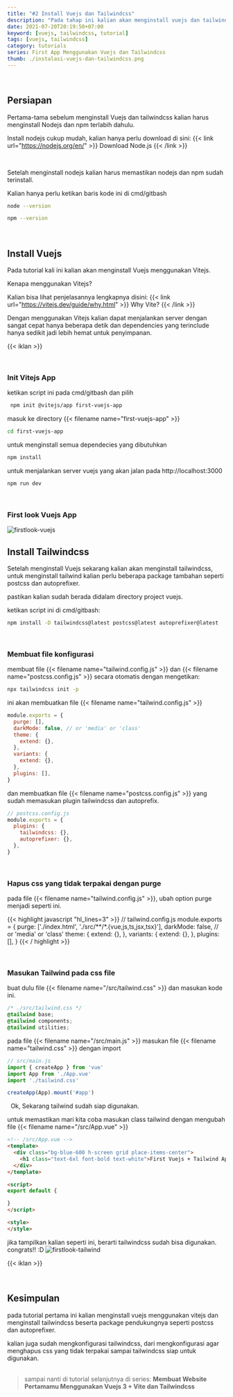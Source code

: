```yaml
---
title: "#2 Install Vuejs dan Tailwindcss"
description: "Pada tahap ini kalian akan menginstall vuejs dan tailwindcss dengan melakukan setup keseluruhan stuff stuff sampai website dapat ditampilkan."
date: 2021-07-20T20:19:50+07:00
keyword: [vuejs, tailwindcss, tutorial]
tags: [vuejs, tailwindcss]
category: tutorials
series: First App Menggunakan Vuejs dan Tailwindcss
thumb: ./instalasi-vuejs-dan-tailwindcss.png
---
```


<br/>

## Persiapan
Pertama-tama sebelum menginstall Vuejs dan tailwindcss kalian harus menginstall Nodejs dan npm terlabih dahulu.

Install nodejs cukup mudah, kalian hanya perlu download di sini:
{{< link url="https://nodejs.org/en/" >}}
  Download Node.js
{{< /link >}}

&nbsp;

Setelah menginstall nodejs kalian harus memastikan nodejs dan npm sudah terinstall.

Kalian hanya perlu ketikan baris kode ini di cmd/gitbash
```bash
node --version
```
```bash
npm --version
```

&nbsp;

## Install Vuejs

Pada tutorial kali ini kalian akan menginstall Vuejs menggunakan Vitejs.

Kenapa menggunakan Vitejs?

Kalian bisa lihat penjelasannya lengkapnya disini:
{{< link url="https://vitejs.dev/guide/why.html" >}}
  Why Vite?
{{< /link >}}

Dengan menggunakan Vitejs kalian dapat menjalankan server dengan sangat cepat hanya beberapa detik dan dependencies yang terinclude hanya sedikit jadi lebih hemat untuk penyimpanan.

{{< iklan >}}

&nbsp;
### Init Vitejs App

ketikan script ini pada cmd/gitbash dan pilih 
```bash
 npm init @vitejs/app first-vuejs-app
```

masuk ke directory {{< filename name="first-vuejs-app" >}}
```bash
cd first-vuejs-app
```

untuk menginstall semua dependecies yang dibutuhkan
```bash
npm install
```

untuk menjalankan server vuejs yang akan jalan pada <span class="underline">http://localhost:3000</span>
```bash
npm run dev
```

&nbsp;
### First look Vuejs App
![firstlook-vuejs](/images/tutorial/firstlook-vuejs-app.png)


## Install Tailwindcss
Setelah menginstall Vuejs sekarang kalian akan menginstall tailwindcss, untuk menginstall tailwind kalian perlu beberapa package tambahan seperti postcss dan autoprefixer.

pastikan kalian sudah berada didalam directory project vuejs.

ketikan script ini di cmd/gitbash:
```bash
npm install -D tailwindcss@latest postcss@latest autoprefixer@latest
```

&nbsp;
### Membuat file konfigurasi

membuat file {{< filename name="tailwind.config.js" >}} dan {{< filename name="postcss.config.js" >}} secara otomatis dengan mengetikan:
```bash
npx tailwindcss init -p
```

ini akan membuatkan file {{< filename name="tailwind.config.js" >}}
```javascript
module.exports = {
  purge: [],
  darkMode: false, // or 'media' or 'class'
  theme: {
    extend: {},
  },
  variants: {
    extend: {},
  },
  plugins: [],
}
```

dan membuatkan file {{< filename name="postcss.config.js" >}} yang sudah memasukan plugin tailwindcss dan autoprefix.
```javascript
// postcss.config.js
module.exports = {
  plugins: {
    tailwindcss: {},
    autoprefixer: {},
  },
}
```

&nbsp;
### Hapus css yang tidak terpakai dengan purge

pada file {{< filename name="tailwind.config.js" >}}, ubah option purge menjadi seperti ini.


{{< highlight javascript "hl_lines=3" >}}
  // tailwind.config.js
  module.exports = {
   purge: ['./index.html', './src/**/*.{vue,js,ts,jsx,tsx}'],
    darkMode: false, // or 'media' or 'class'
    theme: {
      extend: {},
    },
    variants: {
      extend: {},
    },
    plugins: [],
  } 
{{< / highlight >}}

&nbsp;
### Masukan Tailwind pada css file

buat dulu file {{< filename name="/src/tailwind.css" >}} dan masukan kode ini.
```css
/* ./src/tailwind.css */
@tailwind base;
@tailwind components;
@tailwind utilities;
```

pada file {{< filename name="/src/main.js" >}} masukan file {{< filename name="tailwind.css" >}} dengan import
```javascript
// src/main.js
import { createApp } from 'vue'
import App from './App.vue'
import './tailwind.css'

createApp(App).mount('#app')
```

&nbsp;
Ok, Sekarang tailwind sudah siap digunakan.

untuk memastikan mari kita coba masukan class tailwind dengan mengubah file {{< filename name="/src/App.vue" >}}

```html
<!-- /src/App.vue --> 
<template>
  <div class="bg-blue-600 h-screen grid place-items-center">
    <h1 class="text-6xl font-bold text-white">First Vuejs + Tailwind App</h1>
  </div>
</template>

<script>
export default {

}
</script>

<style>
</style>
```

jika tampilkan kalian seperti ini, berarti tailwindcss sudah bisa digunakan. congrats!! :D
![firstlook-tailwind](/images/tutorial/firstlook-tailwind.png)

{{< iklan >}}

&nbsp;
## Kesimpulan
pada tutorial pertama ini kalian menginstall vuejs menggunakan vitejs dan menginstall tailwindcss beserta package pendukungnya seperti postcss dan autoprefixer.

kalian juga sudah mengkonfigurasi tailwindcss, dari mengkonfigurasi agar menghapus css yang tidak terpakai sampai tailwindcss siap untuk digunakan.
\
&nbsp;
>sampai nanti di tutorial selanjutnya di series:
> **Membuat Website Pertamamu Menggunakan Vuejs 3 + Vite dan Tailwindcss**

